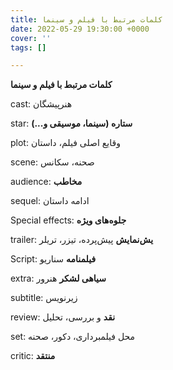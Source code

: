 ```yaml
---
title: کلمات مرتبط با فیلم و سینما
date: 2022-05-29 19:30:00 +0000
cover: ''
tags: []

---
```

**کلمات مرتبط با فیلم و سینما**

cast: هنرپیشگان

star: **ستاره (سینما، موسیقی و...)**

plot: وقایع اصلی فیلم، داستان

scene: صحنه، سکانس

audience: **مخاطب**

sequel: ادامه داستان

Special effects: **جلوه‌های ویژه**

trailer: **یش‌نمایش** پیش‌پرده، تیزر، تریلر

Script: **فیلمنامه** سناریو

extra: **سیاهی لشکر** هنرور

subtitle: زیرنویس

review: **نقد** و بررسی، تحلیل

set: محل فیلمبرداری، دکور، صحنه

critic: **منتقد**